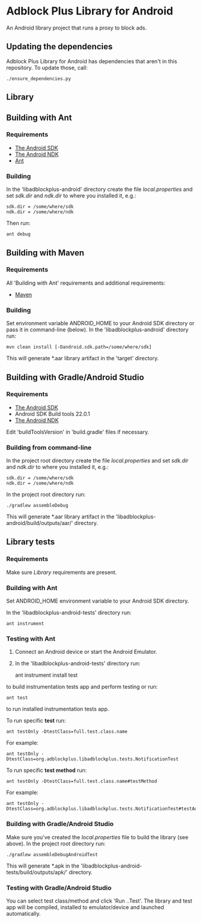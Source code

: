 Adblock Plus Library for Android
========================

An Android library project that runs a proxy to block ads.

Updating the dependencies
-------------------------

Adblock Plus Library for Android has dependencies that aren't in this repository.
To update those, call:

    ./ensure_dependencies.py

## Library

Building with Ant
------------------

### Requirements

* [The Android SDK](http://developer.android.com/sdk)
* [The Android NDK](https://developer.android.com/tools/sdk/ndk)
* [Ant](http://ant.apache.org)

### Building

In the 'libadblockplus-android' directory create the file _local.properties_ and set
_sdk.dir_ and _ndk.dir_ to where you installed it, e.g.:

    sdk.dir = /some/where/sdk
    ndk.dir = /some/where/ndk

Then run:

    ant debug

Building with Maven
-------------------

### Requirements

All 'Building with Ant' requirements and additional requirements:

* [Maven](https://maven.apache.org)

### Building

Set environment variable ANDROID_HOME to your Android SDK directory or pass it in command-line (below).
In the 'libadblockplus-android' directory run:

	mvn clean install [-Dandroid.sdk.path=/some/where/sdk]

This will generate *.aar library artifact in the 'target' directory. 

Building with Gradle/Android Studio
-----------------------------------

### Requirements

* [The Android SDK](http://developer.android.com/sdk)
* Android SDK Build tools 22.0.1
* [The Android NDK](https://developer.android.com/tools/sdk/ndk)

Edit 'buildToolsVersion' in 'build.gradle' files if necessary.

### Building from command-line

In the project root directory create the file _local.properties_ and set
_sdk.dir_ and _ndk.dir_ to where you installed it, e.g.:

    sdk.dir = /some/where/sdk
    ndk.dir = /some/where/ndk

In the project root directory run:

    ./gradlew assembleDebug

This will generate *.aar library artifact in the 'libadblockplus-android/build/outputs/aar/' directory.

## Library tests

### Requirements

Make sure _Library_ requirements are present.

### Building with Ant

Set ANDROID_HOME environment variable to your Android SDK directory.

In the 'libadblockplus-android-tests' directory run:

    ant instrument

### Testing with Ant

1. Connect an Android device or start the Android Emulator.
2. In the 'libadblockplus-android-tests' directory run:

    ant instrument install test

to build instrumentation tests app and perform testing or run:

    ant test

to run installed instrumentation tests app.

To run specific **test** run:

    ant testOnly -DtestClass=full.test.class.name

For example:

    ant testOnly -DtestClass=org.adblockplus.libadblockplus.tests.NotificationTest

To run specific **test method** run:

    ant testOnly -DtestClass=full.test.class.name#testMethod

For example:

    ant testOnly -DtestClass=org.adblockplus.libadblockplus.tests.NotificationTest#testAddNotification

### Building with Gradle/Android Studio

Make sure you've created the _local.properties_ file to build the library (see above).
In the project root directory run:

    ./gradlew assembleDebugAndroidTest

This will generate *.apk in the 'libadblockplus-android-tests/build/outputs/apk/' directory.

### Testing with Gradle/Android Studio

You can select test class/method and click 'Run ..Test'. The library and test app will be
compiled, installed to emulator/device and launched automatically.
